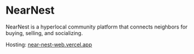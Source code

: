 # NearNest
NearNest is a hyperlocal community platform that connects neighbors for buying, selling, and socializing.

Hosting: [near-nest-web.vercel.app](https://near-nest-web.vercel.app/)
